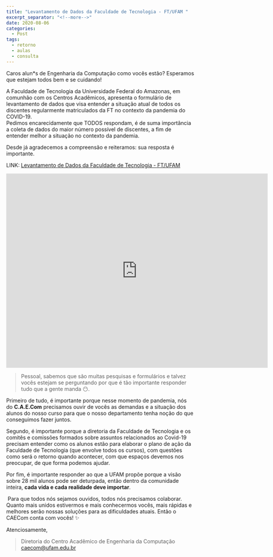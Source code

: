 ```yaml
---
title: "Levantamento de Dados da Faculdade de Tecnologia - FT/UFAM "
excerpt_separator: "<!--more-->"
date: 2020-08-06
categories:
  - Post
tags:
  - retorno
  - aulas
  - consulta
---
```

<script src="https://gist.github.com/rxaviers/7360908.js"></script> 

Caros alun*s de Engenharia da Computação como vocês estão? Esperamos que estejam todos bem e se cuidando!


A Faculdade de Tecnologia da Universidade Federal do Amazonas, em comunhão com os Centros Acadêmicos, apresenta o formulário de levantamento de dados que visa entender a situação atual de todos os discentes regularmente matriculados da FT no contexto da pandemia do COVID-19.\
Pedimos encarecidamente que TODOS respondam, é de suma importância a coleta de dados do maior número possível de discentes, a fim de entender melhor a situação no contexto da pandemia.


Desde já agradecemos a compreensão e reiteramos: sua resposta é importante.

LINK: [Levantamento de Dados da Faculdade de Tecnologia - FT/UFAM](https://forms.gle/F8J9F2DmpEQ6CXRq6)

<iframe src="https://docs.google.com/forms/d/e/1FAIpQLSe7Xgt7JWM8fW82p4z5pLnU0fxhuhHaDhVd7NVsEyAxvC8XQg/viewform?embedded=true" width="700" height="520" frameborder="0" marginheight="0" marginwidth="0">Carregando…</iframe>

> Pessoal, sabemos que são muitas pesquisas e formulários e talvez vocês estejam se perguntando por que é tão importante responder tudo que a gente manda :no_mouth:. 

Primeiro de tudo, é importante porque nesse momento de pandemia, nós do **C.A.E.Com** precisamos ouvir de vocês as demandas e a situação dos alunos do nosso curso para que o nosso departamento tenha noção do que conseguimos fazer juntos.

Segundo, é importante porque a diretoria da Faculdade de Tecnologia e os comitês e comissões formados sobre assuntos relacionados ao Covid-19 precisam entender como os alunos estão para elaborar o plano de ação da Faculdade de Tecnologia (que envolve todos os cursos), com questões como será o retorno quando acontecer, com que espaços devemos nos preocupar, de que forma podemos ajudar.

Por fim, é importante responder ao que a UFAM propõe porque a visão sobre 28 mil alunos pode ser deturpada, então dentro da comunidade inteira, **cada vida e cada realidade deve importar**.

 Para que todos nós sejamos ouvidos, todos nós precisamos colaborar. Quanto mais unidos estivermos e mais conhecermos vocês, mais rápidas e melhores serão nossas soluções para as dificuldades atuais. Então o CAECom conta com vocês! :sparkles:

Atenciosamente,

> Diretoria do Centro Acadêmico de Engenharia da Computação
> caecom@ufam.edu.br
